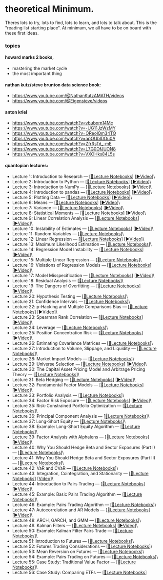 
# theoretical Minimum.
Theres lots to try, lots to find, lots to learn, and lots to talk about.
This is the "reading list starting place". 
At minimum, we all have to be on board with these first ideas. 

### topics

#### howard marks 2 books, 
  - mastering the market cycle
  - the most important thing

#### nathan kutz/steve brunton data science book: 
  - https://www.youtube.com/@NathanKutzAMATH/videos
  - https://www.youtube.com/@Eigensteve/videos

#### anton kriel
  - https://www.youtube.com/watch?v=vbuborn14Mc
  - https://www.youtube.com/watch?v=-UG11JzWzMY
  - https://www.youtube.com/watch?v=OReolQm34TQ
  - https://www.youtube.com/watch?v=apOUbIDOu0A
  - https://www.youtube.com/watch?v=ZfrRsTd_-mE
  - https://www.youtube.com/watch?v=L7G0OfJUON8
  - https://www.youtube.com/watch?v=VXOHks84L5s




#### quantopian lectures:
  
  - Lecture 1: Introduction to Research — [[📝Lecture Notebooks](https://github.com/quantopian/research_public/tree/master/notebooks/lectures/Introduction_to_Research)] [[▶️Video](https://www.youtube.com/watch?v=W-TlWzwM208)]\
  - Lecture 2: Introduction to Python — [[📝Lecture Notebooks](https://github.com/quantopian/research_public/tree/master/notebooks/lectures/Introduction_to_Python)] [[▶️Video](https://www.youtube.com/watch?v=bQUWLkKzpxE)]\
  - Lecture 3: Introduction to NumPy — [[📝Lecture Notebooks](https://github.com/quantopian/research_public/tree/master/notebooks/lectures/Introduction_to_NumPy)] [[▶️Video](https://www.youtube.com/watch?v=48RqKyD6fas)]\
  - Lecture 4: Introduction to pandas — [[📝Lecture Notebooks](https://github.com/quantopian/research_public/tree/master/notebooks/lectures/Introduction_to_Pandas)] [[▶️Video](https://www.youtube.com/watch?v=pAkEuv1lj08)]\
  - Lecture 5: Plotting Data — [[📝Lecture Notebooks](https://github.com/quantopian/research_public/tree/master/notebooks/lectures/Plotting_Data)] [[▶️Video](https://www.youtube.com/watch?v=nKq_wz3Qk8w)]\
  - Lecture 6: Means — [[📝Lecture Notebooks](https://github.com/quantopian/research_public/tree/master/notebooks/lectures/Means)] [[▶️Video](https://www.youtube.com/watch?v=XYbsBsRtCjw)]\
  - Lecture 7: Variance — [[📝Lecture Notebooks](https://github.com/quantopian/research_public/tree/master/notebooks/lectures/Variance)] [[▶️Video](https://www.youtube.com/watch?v=0AWY0odmjSs)]\
  - Lecture 8: Statistical Moments — [[📝Lecture Notebooks](https://github.com/quantopian/research_public/tree/master/notebooks/lectures/Statistical_Moments)] [[▶️Video](https://www.youtube.com/watch?v=mkVA_xUWDI0)]\
  - Lecture 9: Linear Correlation Analysis — [[📝Lecture Notebooks](https://github.com/quantopian/research_public/tree/master/notebooks/lectures/Linear_Correlation_Analysis)] [[▶️Video](https://www.youtube.com/watch?v=GM76JkrVmRk?t=2m6s)]\
  - Lecture 10: Instability of Estimates — [[📝Lecture Notebooks](https://github.com/quantopian/research_public/tree/master/notebooks/lectures/Instability_of_Estimates)] [[▶️Video](https://www.youtube.com/watch?v=2pbu3_6lF40)]\
  - Lecture 11: Random Variables — [[📝Lecture Notebooks](https://github.com/quantopian/research_public/tree/master/notebooks/lectures/Random_Variables)]\
  - Lecture 12: Linear Regression — [[📝Lecture Notebooks](https://github.com/quantopian/research_public/tree/master/notebooks/lectures/Linear_Regression)] [[▶️Video](https://www.youtube.com/watch?v=Af0l3TQJ3h8?t=3m36s)]\
  - Lecture 13: Maximum Likelihood Estimation — [[📝Lecture Notebooks](https://github.com/quantopian/research_public/tree/master/notebooks/lectures/Maximum_Likelihood_Estimation)]\
  - Lecture 14: Regression Model Instability — [[📝Lecture Notebooks](https://github.com/quantopian/research_public/tree/master/notebooks/lectures/Regression_Model_Instability)] [[▶️Video](https://www.youtube.com/watch?v=HMQ34PfhzGE)]\
  - Lecture 15: Multiple Linear Regression — [[📝Lecture Notebooks](https://github.com/quantopian/research_public/tree/master/notebooks/lectures/Multiple_Linear_Regression)]\
  - Lecture 16: Violations of Regression Models — [[📝Lecture Notebooks](https://github.com/quantopian/research_public/tree/master/notebooks/lectures/Violations_of_Regression_Models)] [[▶️Video](https://www.youtube.com/watch?v=xM94MRs8U3M)]\
  - Lecture 17: Model Misspecification — [[📝Lecture Notebooks](https://github.com/quantopian/research_public/tree/master/notebooks/lectures/Model_Misspecification)] [[▶️Video](https://www.youtube.com/watch?v=t4peS8Ak-sY)]\
  - Lecture 18: Residual Analysis — [[📝Lecture Notebooks](https://github.com/quantopian/research_public/tree/master/notebooks/lectures/Residuals_Analysis)]\
  - Lecture 19: The Dangers of Overfitting — [[📝Lecture Notebooks](https://github.com/quantopian/research_public/tree/master/notebooks/lectures/The_Dangers_of_Overfitting)] [[▶️Video](https://www.youtube.com/watch?v=KNCgvjyKrcw)]\
  - Lecture 20: Hypothesis Testing — [[📝Lecture Notebooks](https://github.com/quantopian/research_public/tree/master/notebooks/lectures/Hypothesis_Testing)]\
  - Lecture 21: Confidence Intervals — [[📝Lecture Notebooks](https://github.com/quantopian/research_public/tree/master/notebooks/lectures/Confidence_Intervals)]\
  - Lecture 22: p-Hacking and Multiple Comparisons Bias — [[📝Lecture Notebooks](https://github.com/quantopian/research_public/tree/master/notebooks/lectures/p-Hacking_and_Multiple_Comparisons_Bias)] [[▶️Video](https://www.youtube.com/watch?v=YiDfbYtgUPc)]\
  - Lecture 23: Spearman Rank Correlation — [[📝Lecture Notebooks](https://github.com/quantopian/research_public/tree/master/notebooks/lectures/Spearman_Rank_Correlation)] [[▶️Video](https://www.youtube.com/watch?v=GM76JkrVmRk?t=25m51s)]\
  - Lecture 24: Leverage — [[📝Lecture Notebooks](https://github.com/quantopian/research_public/tree/master/notebooks/lectures/Leverage)]\
  - Lecture 25: Position Concentration Risk — [[📝Lecture Notebooks](https://github.com/quantopian/research_public/tree/master/notebooks/lectures/Position_Concentration_Risk)] [[▶️Video](https://www.youtube.com/watch?v=I1z7B2_FarQ)]\
  - Lecture 26: Estimating Covariance Matrices — [[📝Lecture Notebooks](https://github.com/quantopian/research_public/tree/master/notebooks/lectures/Estimating_Covariance_Matrices)]\
  - Lecture 27: Introduction to Volume, Slippage, and Liquidity — [[📝Lecture Notebooks](https://github.com/quantopian/research_public/tree/master/notebooks/lectures/Introduction_to_Volume_Slippage_and_Liquidity)]\
  - Lecture 28: Market Impact Models — [[📝Lecture Notebooks](https://github.com/quantopian/research_public/tree/master/notebooks/lectures/Market_Impact_Model)]\
  - Lecture 29: Universe Selection — [[📝Lecture Notebooks](https://github.com/quantopian/research_public/tree/master/notebooks/lectures/Universe_Selection)] [[▶️Video](https://www.youtube.com/watch?v=oa5RhuHVbH0)]\
  - Lecture 30: The Capital Asset Pricing Model and Arbitrage Pricing Theory — [[📝Lecture Notebooks](https://github.com/quantopian/research_public/tree/master/notebooks/lectures/CAPM_and_Arbitrage_Pricing_Theory)]\
  - Lecture 31: Beta Hedging — [[📝Lecture Notebooks](https://github.com/quantopian/research_public/tree/master/notebooks/lectures/Beta_Hedging)] [[▶️Video](https://www.youtube.com/watch?v=Af0l3TQJ3h8?t=22m14s)]\
  - Lecture 32: Fundamental Factor Models — [[📝Lecture Notebooks](https://github.com/quantopian/research_public/tree/master/notebooks/lectures/Fundamental_Factor_Models)] [[▶️Video](https://www.youtube.com/watch?v=P16zDtf0CE0)]\
  - Lecture 33: Portfolio Analysis — [[📝Lecture Notebooks](https://github.com/quantopian/research_public/tree/master/notebooks/lectures/Portfolio_Analysis)]\
  - Lecture 34: Factor Risk Exposure — [[📝Lecture Notebooks](https://github.com/quantopian/research_public/tree/master/notebooks/lectures/Factor_Risk_Exposure)] [[▶️Video](https://www.youtube.com/watch?v=Ep8Y5JfQoRg)]\
  - Lecture 35: Risk-Constrained Portfolio Optimization — [[📝Lecture Notebooks](https://github.com/quantopian/research_public/blob/master/notebooks/lectures/Factor_Based_Risk_Management/notebook.ipynb)]\
  - Lecture 36: Principal Component Analysis — [[📝Lecture Notebooks](https://github.com/quantopian/research_public/tree/master/notebooks/lectures/PCA)]\
  - Lecture 37: Long-Short Equity — [[📝Lecture Notebooks](https://github.com/quantopian/research_public/tree/master/notebooks/lectures/Long-Short_Equity)]\
  - Lecture 38: Example: Long-Short Equity Algorithm — [[📝Lecture Notebooks](https://github.com/quantopian/research_public/tree/master/notebooks/lectures/Long-Short_Equity)]\
  - Lecture 39: Factor Analysis with Alphalens — [[📝Lecture Notebooks](https://github.com/quantopian/research_public/tree/master/notebooks/lectures/Factor_Analysis)] [[▶️Video](https://www.youtube.com/watch?v=v5IYcBxMDYE)]\
  - Lecture 40: Why You Should Hedge Beta and Sector Exposures (Part I) — [[📝Lecture Notebooks](https://github.com/quantopian/research_public/tree/master/notebooks/lectures/Why_Hedge_I)]\
  - Lecture 41: Why You Should Hedge Beta and Sector Exposures (Part II) — [[📝Lecture Notebooks](https://github.com/quantopian/research_public/tree/master/notebooks/lectures/Why_Hedge_II)]\
  - Lecture 42: VaR and CVaR — [[📝Lecture Notebooks](https://github.com/quantopian/research_public/tree/master/notebooks/lectures/VaR_and_CVaR)]\
  - Lecture 43: Integration, Cointegration, and Stationarity — [[📝Lecture Notebooks](https://github.com/quantopian/research_public/tree/master/notebooks/lectures/Integration_Cointegration_and_Stationarity)] [[Video](https://www.youtube.com/watch?v=Pn_RiDbK82M)]\
  - Lecture 44: Introduction to Pairs Trading — [[📝Lecture Notebooks](https://github.com/quantopian/research_public/tree/master/notebooks/lectures/Introduction_to_Pairs_Trading)] [[▶️Video](https://www.youtube.com/watch?v=JTucMRYMOyY)]\
  - Lecture 45: Example: Basic Pairs Trading Algorithm — [[📝Lecture Notebooks](https://github.com/quantopian/research_public/tree/master/notebooks/lectures/Introduction_to_Pairs_Trading)]\
  - Lecture 46: Example: Pairs Trading Algorithm — [[📝Lecture Notebooks](https://github.com/quantopian/research_public/tree/master/notebooks/lectures/Introduction_to_Pairs_Trading)]\
  - Lecture 47: Autocorrelation and AR Models — [[📝Lecture Notebooks](https://github.com/quantopian/research_public/tree/master/notebooks/lectures/Autocorrelation_and_AR_Models)] [[▶️Video](https://www.youtube.com/watch?v=fnrSZvla51Y)]\
  - Lecture 48: ARCH, GARCH, and GMM — [[📝Lecture Notebooks](https://github.com/quantopian/research_public/tree/master/notebooks/lectures/ARCH_GARCH_and_GMM)]\
  - Lecture 49: Kalman Filters — [[📝Lecture Notebooks](https://github.com/quantopian/research_public/tree/master/notebooks/lectures/Kalman_Filters)] [[▶️Video](https://www.youtube.com/watch?v=RxIdLu18SsE)]\
  - Lecture 50: Example: Kalman Filter Pairs Trade — [[📝Lecture Notebooks](https://github.com/quantopian/research_public/tree/master/notebooks/lectures/Kalman_Filters)]\
  - Lecture 51: Introduction to Futures — [[📝Lecture Notebooks](https://github.com/quantopian/research_public/tree/master/notebooks/lectures/Introduction_to_Futures)]\
  - Lecture 52: Futures Trading Considerations — [[📝Lecture Notebooks](https://github.com/quantopian/research_public/tree/master/notebooks/lectures/Futures_Trading_Considerations)]\
  - Lecture 53: Mean Reversion on Futures — [[📝Lecture Notebooks](https://github.com/quantopian/research_public/tree/master/notebooks/lectures/Mean_Reversion_on_Futures)]\
  - Lecture 54: Example: Pairs Trading on Futures — [[📝Lecture Notebooks](https://github.com/quantopian/research_public/tree/master/notebooks/lectures/Introduction_to_Pairs_Trading)]\
  - Lecture 55: Case Study: Traditional Value Factor — [[📝Lecture Notebooks](https://github.com/quantopian/research_public/tree/master/notebooks/lectures/Case_Study_Traditional_Value_Factor)]\
  - Lecture 56: Case Study: Comparing ETFs — [[📝Lecture Notebooks](https://github.com/quantopian/research_public/tree/master/notebooks/lectures/Case_Study_Comparing_ETFs)]
